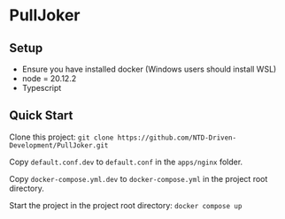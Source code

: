 # PullJoker

## Setup

- Ensure you have installed docker (Windows users should install WSL)
- node = 20.12.2
- Typescript

## Quick Start

Clone this project: `git clone https://github.com/NTD-Driven-Development/PullJoker.git`

Copy `default.conf.dev` to `default.conf` in the `apps/nginx` folder.

Copy `docker-compose.yml.dev` to `docker-compose.yml` in the project root directory.

Start the project in the project root directory: `docker compose up`

